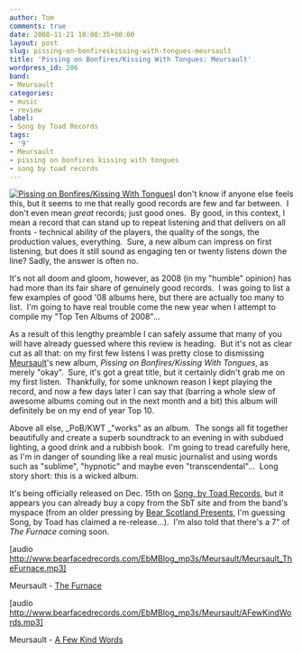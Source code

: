 ```yaml
---
author: Tom
comments: true
date: 2008-11-21 10:00:35+00:00
layout: post
slug: pissing-on-bonfireskissing-with-tongues-meursault
title: 'Pissing on Bonfires/Kissing With Tongues: Meursault'
wordpress_id: 206
band:
- Meursault
categories:
- music
- review
label:
- Song by Toad Records
tags: 
- '9'
- Meursault
- pissing on bonfires kissing with tongues
- song by toad records
---
```


[![Pissing on Bonfires/Kissing With Tongues](http://eatenbymonsters.files.wordpress.com/2008/11/meursault_pissingkissingcover.jpg)](http://eatenbymonsters.files.wordpress.com/2008/11/meursault_pissingkissingcover.jpg)I don't know if anyone else feels this, but it seems to me that really good records are few and far between.  I don't even mean _great_ records; just good ones.  By good, in this context, I mean a record that can stand up to repeat listening and that delivers on all fronts - technical ability of the players, the quality of the songs, the production values, everything.  Sure, a new album can impress on first listening, but does it still sound as engaging ten or twenty listens down the line? Sadly, the answer is often no.

It's not all doom and gloom, however, as 2008 (in my "humble" opinion) has had more than its fair share of genuinely good records.  I was going to list a few examples of good '08 albums here, but there are actually too many to list.  I'm going to have real trouble come the new year when I attempt to compile my "Top Ten Albums of 2008"...

As a result of this lengthy preamble I can safely assume that many of you will have already guessed where this review is heading.  But it's not as clear cut as all that: on my first few listens I was pretty close to dismissing [Meursault](http://www.myspace.com/meursaulta701)'s new album, _Pissing on Bonfires/Kissing With Tongues_, as merely "okay".  Sure, it's got a great title, but it certainly didn't grab me on my first listen.  Thankfully, for some unknown reason I kept playing the record, and now a few days later I can say that (barring a whole slew of awesome albums coming out in the next month and a bit) this album will definitely be on my end of year Top 10.

Above all else, _PoB/KWT _"works" as an album.  The songs all fit together beautifully and create a superb soundtrack to an evening in with subdued lighting, a good drink and a rubbish book.  I'm going to tread carefully here, as I'm in danger of sounding like a real music journalist and using words such as "sublime", "hypnotic" and maybe even "transcendental"...  Long story short: this is a wicked album.

It's being officially released on Dec. 15th on [Song, by Toad Records](http://songbytoadrecords.com/), but it appears you can already buy a copy from the SbT site and from the band's myspace (from an older pressing by [Bear Scotland Presents](http://www.myspace.com/bearscotlandmusic), I'm guessing Song, by Toad has claimed a re-release...).  I'm also told that there's a 7" of _The Furnace_ coming soon.

[audio http://www.bearfacedrecords.com/EbMBlog_mp3s/Meursault/Meursault_TheFurnace.mp3]

Meursault - [The Furnace](http://www.bearfacedrecords.com/EbMBlog_mp3s/Meursault/Meursault_TheFurnace.mp3)

[audio http://www.bearfacedrecords.com/EbMBlog_mp3s/Meursault/AFewKindWords.mp3]

Meursault - [A Few Kind Words](http://www.bearfacedrecords.com/EbMBlog_mp3s/Meursault/Meursault_AFewKindWords.mp3)
